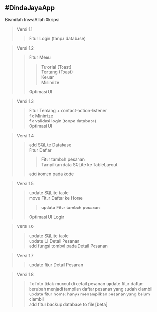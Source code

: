 #DindaJayaApp <br />
---
Bismillah InsyaAllah Skripsi
>Versi 1.1
>>Fitur Login (tanpa database)

>Versi 1.2
>>Fitur Menu
>>>Tutorial (Toast) <br />
>>>Tentang (Toast) <br />
>>>Keluar <br />
>>>Minimize <br />
>>
>>Optimasi UI

>Versi 1.3
>>Fitur Tentang + contact-action-listener <br />
>>fix Minimize <br />
>>fix validasi login (tanpa database) <br />
>>Optimasi UI

>Versi 1.4
>>add SQLite Database <br />
>>Fitur Daftar
>>>Fitur tambah pesanan <br />
>>>Tampilkan data SQLite ke TableLayout
>>
>>add komen pada kode

>Versi 1.5
>>update SQLite table <br />
>>move Fitur Daftar ke Home
>>>update Fitur tambah pesanan <br />
>>
>>Optimasi UI Login

>Versi 1.6
>>update SQLite table <br />
>>update UI Detail Pesanan <br />
>>add fungsi tombol pada Detail Pesanan

>Versi 1.7
>>update fitur Detail Pesanan

>Versi 1.8
>>fix foto tidak muncul di detail pesanan
>>update fitur daftar: berubah menjadi tampilan daftar pesanan yang sudah diambil <br />
>>update fitur home: hanya menampilkan pesanan yang belum diambil <br />
>>add fitur backup database to file [beta]
